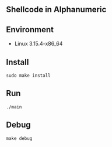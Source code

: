 Shellcode in Alphanumeric
---

## Environment
- Linux 3.15.4-x86\_64

## Install
```
sudo make install
```

## Run
```
./main
```

## Debug
```
make debug
```
